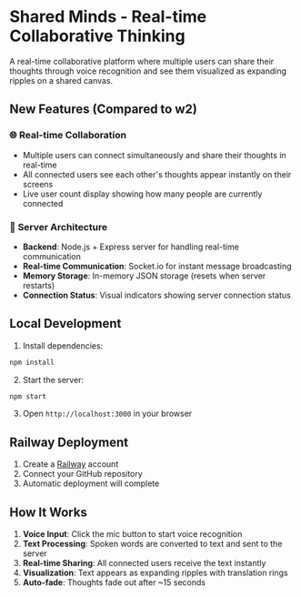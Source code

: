 # Shared Minds - Real-time Collaborative Thinking

A real-time collaborative platform where multiple users can share their thoughts through voice recognition and see them visualized as expanding ripples on a shared canvas.

## New Features (Compared to w2)

### 🌐 **Real-time Collaboration**

- Multiple users can connect simultaneously and share their thoughts in real-time
- All connected users see each other's thoughts appear instantly on their screens
- Live user count display showing how many people are currently connected

### 🔗 **Server Architecture**

- **Backend**: Node.js + Express server for handling real-time communication
- **Real-time Communication**: Socket.io for instant message broadcasting
- **Memory Storage**: In-memory JSON storage (resets when server restarts)
- **Connection Status**: Visual indicators showing server connection status

## Local Development

1. Install dependencies:

```bash
npm install
```

2. Start the server:

```bash
npm start
```

3. Open `http://localhost:3000` in your browser

## Railway Deployment

1. Create a [Railway](https://railway.app) account
2. Connect your GitHub repository
3. Automatic deployment will complete

## How It Works

1. **Voice Input**: Click the mic button to start voice recognition
2. **Text Processing**: Spoken words are converted to text and sent to the server
3. **Real-time Sharing**: All connected users receive the text instantly
4. **Visualization**: Text appears as expanding ripples with translation rings
5. **Auto-fade**: Thoughts fade out after ~15 seconds
